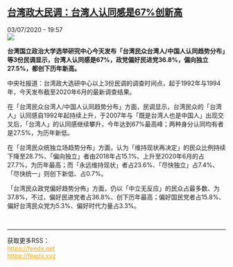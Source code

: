 <!--1593802583000-->
[台湾政大民调：台湾人认同感是67%创新高](http://www.rfi.fr//cn/%E6%B8%AF%E6%BE%B3%E5%8F%B0/20200703-%E5%8F%B0%E6%B9%BE%E6%94%BF%E5%A4%A7%E6%B0%91%E8%B0%83-%E5%8F%B0%E6%B9%BE%E4%BA%BA%E8%AE%A4%E5%90%8C%E6%84%9F%E6%98%AF67-%E5%88%9B%E6%96%B0%E9%AB%98)
------

<div>03/07/2020 - 19:57</div><img src="https://s.rfi.fr/media/display/41254268-66b5-11ea-a878-005056a98db9/w:310/p:16x9/2020-03-12T105057Z_656486948_RC2AIF9FGW38_RTRMADP_3_HEALTH-CORONAVIRUS-TAIWAN-ECONOMY.JPG"><p><strong>台湾国立政治大学选举研究中心今天发布「台湾民众台湾人/中国人认同趋势分布」等3份民调显示，台湾人认同感是67%，政党偏好民进党36.8%，偏向独立27.5%，都创下历年新高。</strong></p><div class="t-content__body u-clearfix"><div class="m-interstitial"></div><p>中央社报道：台湾政大选研中心以上3份民调的调查时间点，起于1992年与1994年，今天发布截至2020年6月的最新调查结果。</p><p>在「台湾民众台湾人/中国人认同趋势分布」方面，民调显示，台湾民众的「台湾人」认同感自1992年起持续上升，于2007年与「既是台湾人也是中国人」出现交叉后，「台湾人」的认同感继续攀升，今年达到67%最高峰；两种身分认同均有者是27.5%，为历年新低。</p><p>在「台湾民众统独立场趋势分布」方面，认为「维持现状再决定」的民众比例持续下降至28.7%、「偏向独立」者由2018年占15.1%、上升至2020年6月的占27.7%，为历年最高；而「永远维持现状」者占23.6%、「尽快独立」占7.4%、「尽快统一」则创下新低、占0.7%。</p><p>「台湾民众政党偏好趋势分佈」方面，仍以「中立无反应」的民众占最多数、为37.8%，不过，偏好民进党者占36.8%、创下历年最高；偏好国民党者占15.8%、偏好台湾民众党为5.3%、偏好时代力量占3.3%。</p><div class="o-self-promo o-self-promo--nl o-self-promo--hidden" data-selfpromo-newsletter></div><div class="o-self-promo o-self-promo--app o-self-promo--hidden" data-selfpromo-app></div></div><br><hr><div>获取更多RSS：<br><a href="https://feedx.net" style="color:orange" target="_blank">https://feedx.net</a> <br><a href="https://feedx.xyz" style="color:orange" target="_blank">https://feedx.xyz</a><br></div>
